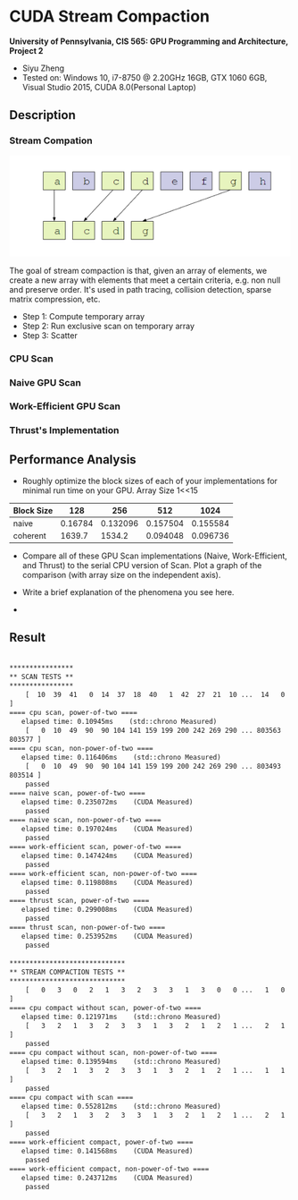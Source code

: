 CUDA Stream Compaction
======================

**University of Pennsylvania, CIS 565: GPU Programming and Architecture, Project 2**

* Siyu Zheng
* Tested on: Windows 10, i7-8750 @ 2.20GHz 16GB, GTX 1060 6GB, Visual Studio 2015, CUDA 8.0(Personal Laptop)

## Description

### Stream Compation
![](img/streamCompaction.png)

The goal of stream compaction is that, given an array of elements, we create a new array with elements that meet a certain criteria, e.g. non null and preserve order. It's used in path tracing, collision detection, sparse matrix compression, etc.

* Step 1:  Compute temporary array
* Step 2:  Run exclusive scan on temporary array
* Step 3:  Scatter

### CPU Scan

### Naive GPU Scan

### Work-Efficient GPU Scan

### Thrust's Implementation


## Performance Analysis

* Roughly optimize the block sizes of each of your implementations for minimal run time on your GPU.
Array Size 1<<15 


| Block Size    | 128           |  256     | 512     |1024    |
| ------------- |-------------|-------| -----|----- |
| naive         | 0.16784       | 0.132096 | 0.157504|0.155584 |
| coherent      | 1639.7        |   1534.2 | 0.094048| 0.096736 |


* Compare all of these GPU Scan implementations (Naive, Work-Efficient, and Thrust) to the serial CPU version of Scan. Plot a graph of the comparison (with array size on the independent axis).

* Write a brief explanation of the phenomena you see here.

* 

## Result

```

****************
** SCAN TESTS **
****************
    [  10  39  41   0  14  37  18  40   1  42  27  21  10 ...  14   0 ]
==== cpu scan, power-of-two ====
   elapsed time: 0.10945ms    (std::chrono Measured)
    [   0  10  49  90  90 104 141 159 199 200 242 269 290 ... 803563 803577 ]
==== cpu scan, non-power-of-two ====
   elapsed time: 0.116406ms    (std::chrono Measured)
    [   0  10  49  90  90 104 141 159 199 200 242 269 290 ... 803493 803514 ]
    passed
==== naive scan, power-of-two ====
   elapsed time: 0.235072ms    (CUDA Measured)
    passed
==== naive scan, non-power-of-two ====
   elapsed time: 0.197024ms    (CUDA Measured)
    passed
==== work-efficient scan, power-of-two ====
   elapsed time: 0.147424ms    (CUDA Measured)
    passed
==== work-efficient scan, non-power-of-two ====
   elapsed time: 0.119808ms    (CUDA Measured)
    passed
==== thrust scan, power-of-two ====
   elapsed time: 0.299008ms    (CUDA Measured)
    passed
==== thrust scan, non-power-of-two ====
   elapsed time: 0.253952ms    (CUDA Measured)
    passed

*****************************
** STREAM COMPACTION TESTS **
*****************************
    [   0   3   0   2   1   3   2   3   3   1   3   0   0 ...   1   0 ]
==== cpu compact without scan, power-of-two ====
   elapsed time: 0.121971ms    (std::chrono Measured)
    [   3   2   1   3   2   3   3   1   3   2   1   2   1 ...   2   1 ]
    passed
==== cpu compact without scan, non-power-of-two ====
   elapsed time: 0.139594ms    (std::chrono Measured)
    [   3   2   1   3   2   3   3   1   3   2   1   2   1 ...   1   1 ]
    passed
==== cpu compact with scan ====
   elapsed time: 0.552812ms    (std::chrono Measured)
    [   3   2   1   3   2   3   3   1   3   2   1   2   1 ...   2   1 ]
    passed
==== work-efficient compact, power-of-two ====
   elapsed time: 0.141568ms    (CUDA Measured)
    passed
==== work-efficient compact, non-power-of-two ====
   elapsed time: 0.243712ms    (CUDA Measured)
    passed

```
